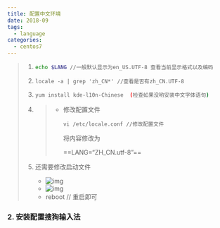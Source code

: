 ```yaml
---
title: 配置中文环境
date: 2018-09
tags:
  - language
categories:
  - centos7
---
```


> 1. ```bash
>    echo $LANG	//一般默认显示为en_US.UTF-8 查看当前显示格式以及编码
>    ```
>
> 2. ```
>    locale -a | grep 'zh_CN*' //查看是否有zh_CN.UTF-8
>    ```
>
> 3. ```bash
>    yum install kde-l10n-Chinese  (检查如果没哟安装中文字体语句)
>    ```
>
> 4. > - 修改配置文件
>    >
>    >   `vi /etc/locale.conf //修改配置文件`
>    >
>    >   将内容修改为
>    >
>    >   ==LANG=“ZH_CN.utf-8”==
>
> 5. 还需要修改启动文件
>    - ![img](https://img-blog.csdnimg.cn/20190327104322451.png?x-oss-process=image/watermark,type_ZmFuZ3poZW5naGVpdGk,shadow_10,text_aHR0cHM6Ly9ibG9nLmNzZG4ubmV0L3lhbmN5Y2hhcw==,size_16,color_FFFFFF,t_70)
>    - ![img](https://img-blog.csdnimg.cn/20190327104305732.png?x-oss-process=image/watermark,type_ZmFuZ3poZW5naGVpdGk,shadow_10,text_aHR0cHM6Ly9ibG9nLmNzZG4ubmV0L3lhbmN5Y2hhcw==,size_16,color_FFFFFF,t_70)
>    - reboot // 重启即可

### 2. 安装配置搜狗输入法
